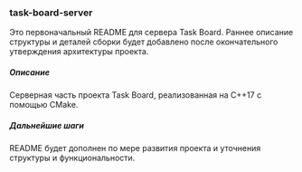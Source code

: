 ### task-board-server

Это первоначальный README для сервера Task Board.
Раннее описание структуры и деталей сборки будет добавлено после окончательного утверждения архитектуры проекта.

##### Описание
Серверная часть проекта Task Board, реализованная на C++17 с помощью CMake.

##### Дальнейшие шаги
README будет дополнен по мере развития проекта и уточнения структуры и функциональности.
